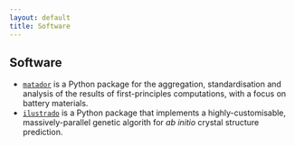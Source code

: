 ```yaml
---
layout: default
title: Software
---
```


## Software

- [`matador`](http://www.tcm.phy.cam.ac.uk/~me388/matador) is a Python package for the aggregation, standardisation and analysis of the results of first-principles computations, with a focus on battery materials.
- [`ilustrado`](http://www.tcm.phy.cam.ac.uk/~me388/ilustrado) is a Python package that implements a highly-customisable, massively-parallel genetic algorith for *ab initio* crystal structure prediction.
